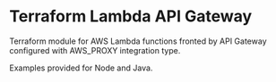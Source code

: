 # Terraform Lambda API Gateway

Terraform module for AWS Lambda functions fronted by API Gateway configured with AWS_PROXY integration type.

Examples provided for Node and Java.
